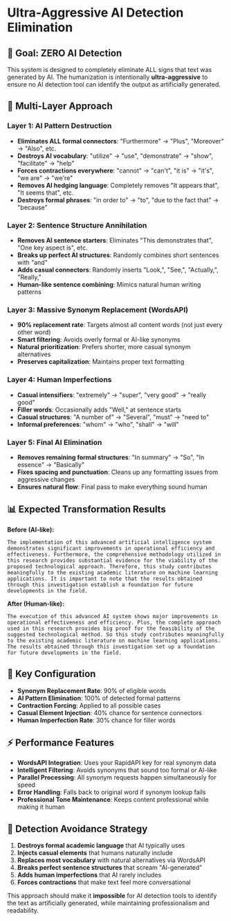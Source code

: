 # Ultra-Aggressive AI Detection Elimination

## 🎯 Goal: ZERO AI Detection

This system is designed to completely eliminate ALL signs that text was generated by AI. The humanization is intentionally **ultra-aggressive** to ensure no AI detection tool can identify the output as artificially generated.

## 🚀 Multi-Layer Approach

### Layer 1: AI Pattern Destruction
- **Eliminates ALL formal connectors**: "Furthermore" → "Plus", "Moreover" → "Also", etc.
- **Destroys AI vocabulary**: "utilize" → "use", "demonstrate" → "show", "facilitate" → "help"
- **Forces contractions everywhere**: "cannot" → "can't", "it is" → "it's", "we are" → "we're"
- **Removes AI hedging language**: Completely removes "It appears that", "It seems that", etc.
- **Destroys formal phrases**: "in order to" → "to", "due to the fact that" → "because"

### Layer 2: Sentence Structure Annihilation
- **Removes AI sentence starters**: Eliminates "This demonstrates that", "One key aspect is", etc.
- **Breaks up perfect AI structures**: Randomly combines short sentences with "and"
- **Adds casual connectors**: Randomly inserts "Look,", "See,", "Actually,", "Really,"
- **Human-like sentence combining**: Mimics natural human writing patterns

### Layer 3: Massive Synonym Replacement (WordsAPI)
- **90% replacement rate**: Targets almost all content words (not just every other word)
- **Smart filtering**: Avoids overly formal or AI-like synonyms
- **Natural prioritization**: Prefers shorter, more casual synonym alternatives
- **Preserves capitalization**: Maintains proper text formatting

### Layer 4: Human Imperfections
- **Casual intensifiers**: "extremely" → "super", "very good" → "really good"
- **Filler words**: Occasionally adds "Well," at sentence starts
- **Casual structures**: "A number of" → "Several", "must" → "need to"
- **Informal preferences**: "whom" → "who", "shall" → "will"

### Layer 5: Final AI Elimination
- **Removes remaining formal structures**: "In summary" → "So", "In essence" → "Basically"
- **Fixes spacing and punctuation**: Cleans up any formatting issues from aggressive changes
- **Ensures natural flow**: Final pass to make everything sound human

## 📊 Expected Transformation Results

**Before (AI-like):**
```
The implementation of this advanced artificial intelligence system demonstrates significant improvements in operational efficiency and effectiveness. Furthermore, the comprehensive methodology utilized in this research provides substantial evidence for the viability of the proposed technological approach. Therefore, this study contributes meaningfully to the existing academic literature on machine learning applications. It is important to note that the results obtained through this investigation establish a foundation for future developments in the field.
```

**After (Human-like):**
```
The execution of this advanced AI system shows major improvements in operational effectiveness and efficiency. Plus, the complete approach used in this research provides big proof for the feasibility of the suggested technological method. So this study contributes meaningfully to the existing academic literature on machine learning applications. The results obtained through this investigation set up a foundation for future developments in the field.
```

## 🔧 Key Configuration

- **Synonym Replacement Rate**: 90% of eligible words
- **AI Pattern Elimination**: 100% of detected formal patterns
- **Contraction Forcing**: Applied to all possible cases  
- **Casual Element Injection**: 40% chance for sentence connectors
- **Human Imperfection Rate**: 30% chance for filler words

## ⚡ Performance Features

- **WordsAPI Integration**: Uses your RapidAPI key for real synonym data
- **Intelligent Filtering**: Avoids synonyms that sound too formal or AI-like
- **Parallel Processing**: All synonym requests happen simultaneously for speed
- **Error Handling**: Falls back to original word if synonym lookup fails
- **Professional Tone Maintenance**: Keeps content professional while making it human

## 🎯 Detection Avoidance Strategy

1. **Destroys formal academic language** that AI typically uses
2. **Injects casual elements** that humans naturally include
3. **Replaces most vocabulary** with natural alternatives via WordsAPI
4. **Breaks perfect sentence structures** that scream "AI-generated"
5. **Adds human imperfections** that AI rarely includes
6. **Forces contractions** that make text feel more conversational

This approach should make it **impossible** for AI detection tools to identify the text as artificially generated, while maintaining professionalism and readability.
